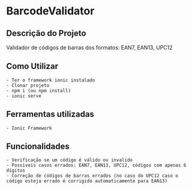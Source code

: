 # BarcodeValidator

## Descrição do Projeto
Validador de códigos de barras dos formatos: EAN7, EAN13, UPC12

## Como Utilizar
    - Ter o framework ionic instalado
    - Clonar projeto
    - npm i (ou npm install)
    - ionic serve

## Ferramentas utilizadas
    - Ionic Framework
    
## Funcionalidades
    - Verificação se um código é válido ou invalido
    - Possiveis casos errados: EAN7, EAN13, UPC12, códigos com apenas 6 dígitos
    - Correção de códigos de barras errados (no caso do UPC12 caso o código esteja errado é corrigido automaticamente para EAN13)
    
